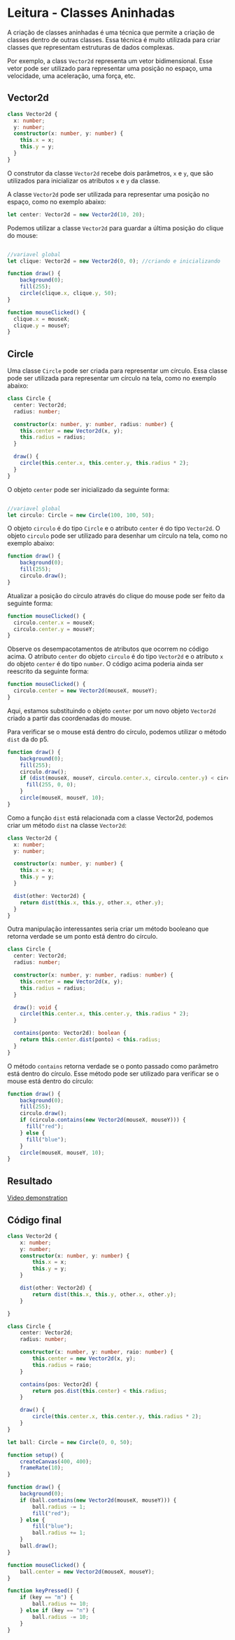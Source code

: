 # Leitura - Classes Aninhadas

A criação de classes aninhadas é uma técnica que permite a criação de classes dentro de outras classes. Essa técnica é muito utilizada para criar classes que representam estruturas de dados complexas.

Por exemplo, a class `Vector2d` representa um vetor bidimensional. Esse vetor pode ser utilizado para representar uma posição no espaço, uma velocidade, uma aceleração, uma força, etc.

## Vector2d

```typescript
class Vector2d {
  x: number;
  y: number;
  constructor(x: number, y: number) {
    this.x = x;
    this.y = y;
  } 
}
```

O construtor da classe `Vector2d` recebe dois parâmetros, `x` e `y`, que são utilizados para inicializar os atributos `x` e `y` da classe.

A classe `Vector2d` pode ser utilizada para representar uma posição no espaço, como no exemplo abaixo:

```typescript
let center: Vector2d = new Vector2d(10, 20);
```

Podemos utilizar a classe `Vector2d` para guardar a última posição do clique do mouse:

```typescript

//variavel global
let clique: Vector2d = new Vector2d(0, 0); //criando e inicializando

function draw() {
    background(0);
    fill(255);
    circle(clique.x, clique.y, 50);
}

function mouseClicked() {
  clique.x = mouseX;
  clique.y = mouseY;
}
```

## Circle

Uma classe `Circle` pode ser criada para representar um círculo. Essa classe pode ser utilizada para representar um círculo na tela, como no exemplo abaixo:

```typescript
class Circle {
  center: Vector2d;
  radius: number;

  constructor(x: number, y: number, radius: number) {
    this.center = new Vector2d(x, y);
    this.radius = radius;
  }

  draw() {
    circle(this.center.x, this.center.y, this.radius * 2);
  }
}
```

O objeto `center` pode ser inicializado da seguinte forma:

```typescript

//variavel global
let circulo: Circle = new Circle(100, 100, 50);
```

O objeto `circulo` é do tipo `Circle` e o atributo `center` é do tipo `Vector2d`. O objeto `circulo` pode ser utilizado para desenhar um círculo na tela, como no exemplo abaixo:

```typescript
function draw() {
    background(0);
    fill(255);
    circulo.draw();
}
```

Atualizar a posição do círculo através do clique do mouse pode ser feito da seguinte forma:

```typescript
function mouseClicked() {
  circulo.center.x = mouseX;
  circulo.center.y = mouseY;
}
```

Observe os desempacotamentos de atributos que ocorrem no código acima. O atributo `center` do objeto `circulo` é do tipo `Vector2d` e o atributo `x` do objeto `center` é do tipo `number`. O código acima poderia ainda ser reescrito da seguinte forma:

```typescript
function mouseClicked() {
  circulo.center = new Vector2d(mouseX, mouseY);
}
```

Aqui, estamos substituindo o objeto `center` por um novo objeto `Vector2d` criado a partir das coordenadas do mouse.

Para verificar se o mouse está dentro do círculo, podemos utilizar o método `dist` da do p5.

```typescript
function draw() {
    background(0);
    fill(255);
    circulo.draw();
    if (dist(mouseX, mouseY, circulo.center.x, circulo.center.y) < circulo.radius) {
      fill(255, 0, 0);
    }
    circle(mouseX, mouseY, 10);
}
```

Como a função `dist` está relacionada com a classe Vector2d, podemos criar um método `dist` na classe `Vector2d`:

```typescript
class Vector2d {
  x: number;
  y: number;

  constructor(x: number, y: number) {
    this.x = x;
    this.y = y;
  } 

  dist(other: Vector2d) {
    return dist(this.x, this.y, other.x, other.y);
  }
}
```

Outra manipulação interessantes seria criar um método booleano que retorna verdade se um ponto está dentro do círculo.

```typescript
class Circle {
  center: Vector2d;
  radius: number;

  constructor(x: number, y: number, radius: number) {
    this.center = new Vector2d(x, y);
    this.radius = radius;
  }

  draw(): void {
    circle(this.center.x, this.center.y, this.radius * 2);
  }

  contains(ponto: Vector2d): boolean {
    return this.center.dist(ponto) < this.radius;
  }
}
```

O método `contains` retorna verdade se o ponto passado como parâmetro está dentro do círculo. Esse método pode ser utilizado para verificar se o mouse está dentro do círculo:

```typescript
function draw() {
    background(0);
    fill(255);
    circulo.draw();
    if (circulo.contains(new Vector2d(mouseX, mouseY))) {
      fill("red");
    } else {
      fill("blue");
    }
    circle(mouseX, mouseY, 10);
}
```

## Resultado

[Video demonstration](https://user-images.githubusercontent.com/4747652/266043291-ebbc8b47-2d46-4c3a-adc9-29d2c04a4250.mp4)

## Código final

```ts
class Vector2d {
    x: number;
    y: number;
    constructor(x: number, y: number) {
        this.x = x; 
        this.y = y;
    }

    dist(other: Vector2d) {
        return dist(this.x, this.y, other.x, other.y);
    }

}

class Circle {
    center: Vector2d;
    radius: number;

    constructor(x: number, y: number, raio: number) {
        this.center = new Vector2d(x, y);
        this.radius = raio;
    }

    contains(pos: Vector2d) {
        return pos.dist(this.center) < this.radius;
    }

    draw() {
        circle(this.center.x, this.center.y, this.radius * 2);
    }   
}

let ball: Circle = new Circle(0, 0, 50);

function setup() {
    createCanvas(400, 400);
    frameRate(10);
}

function draw() {
    background(0);
    if (ball.contains(new Vector2d(mouseX, mouseY))) {
        ball.radius -= 1;
        fill("red");
    } else {
        fill("blue");
        ball.radius += 1;
    }
    ball.draw();
}

function mouseClicked() {
    ball.center = new Vector2d(mouseX, mouseY);
}

function keyPressed() {
    if (key == "m") {
        ball.radius += 10;
    } else if (key == "n") {
        ball.radius -= 10;
    }
}

```
